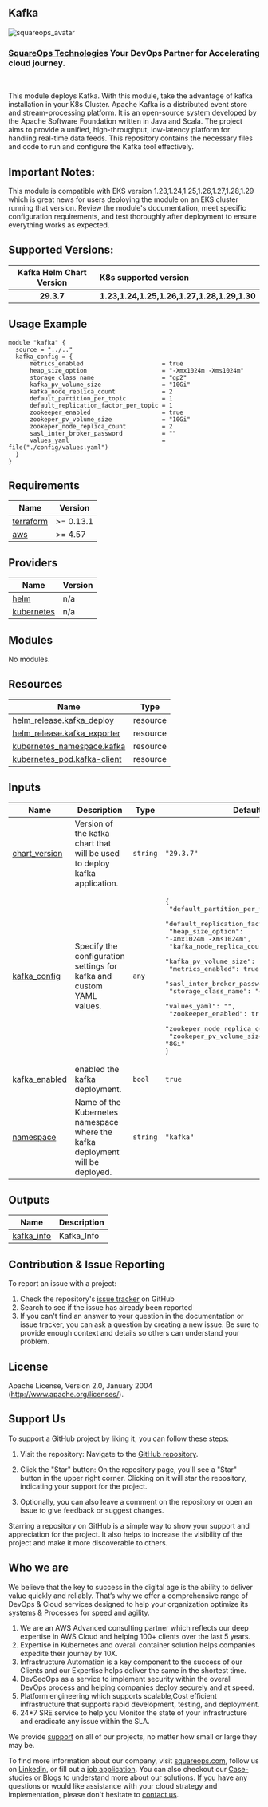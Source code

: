## Kafka

![squareops_avatar]

[squareops_avatar]: https://squareops.com/wp-content/uploads/2022/12/squareops-logo.png

### [SquareOps Technologies](https://squareops.com/) Your DevOps Partner for Accelerating cloud journey.
<br>

This module deploys Kafka. With this module, take the advantage of kafka installation in your K8s Cluster. Apache Kafka is a distributed event store and stream-processing platform. It is an open-source system developed by the Apache Software Foundation written in Java and Scala. The project aims to provide a unified, high-throughput, low-latency platform for handling real-time data feeds. This repository contains the necessary files and code to run and configure the Kafka tool effectively.
## Important Notes:
This module is compatible with EKS version 1.23,1.24,1.25,1.26,1.27,1.28,1.29 which is great news for users deploying the module on an EKS cluster running that version. Review the module's documentation, meet specific configuration requirements, and test thoroughly after deployment to ensure everything works as expected.

## Supported Versions:

|  Kafka Helm Chart Version    |     K8s supported version   |  
| :-----:                       |         :---                |
| **29.3.7**                     |    **1.23,1.24,1.25,1.26,1.27,1.28,1.29,1.30**           |


## Usage Example

```hcl
module "kafka" {
  source = "../.."
  kafka_config = {
      metrics_enabled                      = true
      heap_size_option                     = "-Xmx1024m -Xms1024m"
      storage_class_name                   = "gp2"
      kafka_pv_volume_size                 = "10Gi"
      kafka_node_replica_count             = 2
      default_partition_per_topic          = 1
      default_replication_factor_per_topic = 1
      zookeeper_enabled                    = true
      zookeper_pv_volume_size              = "10Gi"
      zookeper_node_replica_count          = 2
      sasl_inter_broker_password           = ""
      values_yaml                          = file("./config/values.yaml")
  }
}

```

<!-- BEGINNING OF PRE-COMMIT-TERRAFORM DOCS HOOK -->
## Requirements

| Name | Version |
|------|---------|
| <a name="requirement_terraform"></a> [terraform](#requirement\_terraform) | >= 0.13.1 |
| <a name="requirement_aws"></a> [aws](#requirement\_aws) | >= 4.57 |

## Providers

| Name | Version |
|------|---------|
| <a name="provider_helm"></a> [helm](#provider\_helm) | n/a |
| <a name="provider_kubernetes"></a> [kubernetes](#provider\_kubernetes) | n/a |

## Modules

No modules.

## Resources

| Name | Type |
|------|------|
| [helm_release.kafka_deploy](https://registry.terraform.io/providers/hashicorp/helm/latest/docs/resources/release) | resource |
| [helm_release.kafka_exporter](https://registry.terraform.io/providers/hashicorp/helm/latest/docs/resources/release) | resource |
| [kubernetes_namespace.kafka](https://registry.terraform.io/providers/hashicorp/kubernetes/latest/docs/resources/namespace) | resource |
| [kubernetes_pod.kafka-client](https://registry.terraform.io/providers/hashicorp/kubernetes/latest/docs/resources/pod) | resource |

## Inputs

| Name | Description | Type | Default | Required |
|------|-------------|------|---------|:--------:|
| <a name="input_chart_version"></a> [chart\_version](#input\_chart\_version) | Version of the kafka chart that will be used to deploy kafka application. | `string` | `"29.3.7"` | no |
| <a name="input_kafka_config"></a> [kafka\_config](#input\_kafka\_config) | Specify the configuration settings for kafka and custom YAML values. | `any` | <pre>{<br>  "default_partition_per_topic": 1,<br>  "default_replication_factor_per_topic": 1,<br>  "heap_size_option": "-Xmx1024m -Xms1024m",<br>  "kafka_node_replica_count": 1,<br>  "kafka_pv_volume_size": "8Gi",<br>  "metrics_enabled": true,<br>  "sasl_inter_broker_password": "",<br>  "storage_class_name": "gp2",<br>  "values_yaml": "",<br>  "zookeeper_enabled": true,<br>  "zookeper_node_replica_count": 1,<br>  "zookeper_pv_volume_size": "8Gi"<br>}</pre> | no |
| <a name="input_kafka_enabled"></a> [kafka\_enabled](#input\_kafka\_enabled) | enabled the kafka deployment. | `bool` | `true` | no |
| <a name="input_namespace"></a> [namespace](#input\_namespace) | Name of the Kubernetes namespace where the kafka deployment will be deployed. | `string` | `"kafka"` | no |

## Outputs

| Name | Description |
|------|-------------|
| <a name="output_kafka_info"></a> [kafka\_info](#output\_kafka\_info) | Kafka\_Info |
<!-- END OF PRE-COMMIT-TERRAFORM DOCS HOOK -->

## Contribution & Issue Reporting

To report an issue with a project:

  1. Check the repository's [issue tracker](https://github.com/sq-ia/terraform-kubernetes-kafka/issues) on GitHub
  2. Search to see if the issue has already been reported
  3. If you can't find an answer to your question in the documentation or issue tracker, you can ask a question by creating a new issue. Be sure to provide enough context and details so others can understand your problem.

## License

Apache License, Version 2.0, January 2004 (http://www.apache.org/licenses/).

## Support Us

To support a GitHub project by liking it, you can follow these steps:

  1. Visit the repository: Navigate to the [GitHub repository](https://github.com/sq-ia/terraform-kubernetes-kafka).

  2. Click the "Star" button: On the repository page, you'll see a "Star" button in the upper right corner. Clicking on it will star the repository, indicating your support for the project.

  3. Optionally, you can also leave a comment on the repository or open an issue to give feedback or suggest changes.

Starring a repository on GitHub is a simple way to show your support and appreciation for the project. It also helps to increase the visibility of the project and make it more discoverable to others.

## Who we are

We believe that the key to success in the digital age is the ability to deliver value quickly and reliably. That’s why we offer a comprehensive range of DevOps & Cloud services designed to help your organization optimize its systems & Processes for speed and agility.

  1. We are an AWS Advanced consulting partner which reflects our deep expertise in AWS Cloud and helping 100+ clients over the last 5 years.
  2. Expertise in Kubernetes and overall container solution helps companies expedite their journey by 10X.
  3. Infrastructure Automation is a key component to the success of our Clients and our Expertise helps deliver the same in the shortest time.
  4. DevSecOps as a service to implement security within the overall DevOps process and helping companies deploy securely and at speed.
  5. Platform engineering which supports scalable,Cost efficient infrastructure that supports rapid development, testing, and deployment.
  6. 24*7 SRE service to help you Monitor the state of your infrastructure and eradicate any issue within the SLA.

We provide [support](https://squareops.com/contact-us/) on all of our projects, no matter how small or large they may be.

To find more information about our company, visit [squareops.com](https://squareops.com/), follow us on [Linkedin](https://www.linkedin.com/company/squareops-technologies-pvt-ltd/), or fill out a [job application](https://squareops.com/careers/). You can also checkout our [Case-studies](https://squareops.com/case-studies/) or [Blogs](https://squareops.com/blog/) to understand more about our solutions. If you have any questions or would like assistance with your cloud strategy and implementation, please don't hesitate to [contact us](https://squareops.com/contact-us/).
